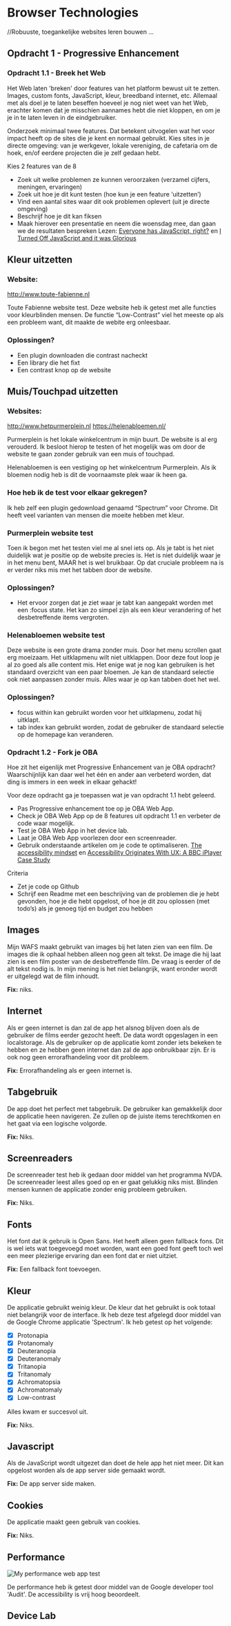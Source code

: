 # Browser Technologies
//Robuuste, toegankelijke websites leren bouwen … 

## Opdracht 1 - Progressive Enhancement

### Opdracht 1.1 - Breek het Web
Het Web laten 'breken' door features van het platform bewust uit te zetten. Images, custom fonts, JavaScript, kleur, breedband internet, etc. Allemaal met als doel je te laten beseffen hoeveel je nog niet weet van het Web, erachter komen dat je misschien aannames hebt die niet kloppen, en om je je in te laten leven in de eindgebruiker.

Onderzoek minimaal twee features. Dat betekent uitvogelen wat het voor impact heeft op de sites die je kent en normaal gebruikt. Kies sites in je directe omgeving: van je werkgever, lokale vereniging, de cafetaria om de hoek, en/of eerdere projecten die je zelf gedaan hebt.

Kies 2 features van de 8
- Zoek uit welke problemen ze kunnen veroorzaken (verzamel cijfers, meningen, ervaringen)
- Zoek uit hoe je dit kunt testen (hoe kun je een feature ‘uitzetten’)
- Vind een aantal sites waar dit ook problemen oplevert (uit je directe omgeving)
- Beschrijf hoe je dit kan fiksen
- Maak hierover een presentatie en neem die woensdag mee, dan gaan we de resultaten bespreken
Lezen: [Everyone has JavaScript, right?](https://kryogenix.org/code/browser/everyonehasjs.html) en [I Turned Off JavaScript and it was Glorious](https://www.wired.com/2015/11/i-turned-off-javascript-for-a-whole-week-and-it-was-glorious/)

## Kleur uitzetten

### Website:
http://www.toute-fabienne.nl

Toute Fabienne website test.
Deze website heb ik getest met alle functies voor kleurblinden mensen. De functie “Low-Contrast” viel het meeste op als een probleem want, dit maakte de webite erg onleesbaar.

### Oplossingen?
* Een plugin downloaden die contrast nacheckt
* Een library die het fixt
* Een contrast knop op de website 


## Muis/Touchpad uitzetten

### Websites: 
http://www.hetpurmerplein.nl
https://helenabloemen.nl/

Purmerplein is het lokale winkelcentrum in mijn buurt. De website is al erg verouderd. Ik besloot hierop te testen of het mogelijk was om door de website te gaan zonder gebruik van een muis of touchpad.

Helenabloemen is een vestiging op het winkelcentrum Purmerplein. Als ik bloemen nodig heb is dit de voornaamste plek waar ik heen ga.

### Hoe heb ik de test voor elkaar gekregen?
Ik heb zelf een plugin gedownload genaamd “Spectrum” voor Chrome. Dit heeft veel varianten van mensen die moeite hebben met kleur.


### Purmerplein website test
Toen ik begon met het testen viel me al snel iets op. Als je tabt is het niet duidelijk wat je positie op de website precies is. Het is niet duidelijk waar je in het menu bent, MAAR het is wel bruikbaar. Op dat cruciale probleem na is er verder niks mis met het tabben door de website.

### Oplossingen?
* Het ervoor zorgen dat je ziet waar je tabt kan aangepakt worden met een :focus state. Het kan zo simpel zijn als een kleur verandering of het desbetreffende items vergroten.

### Helenabloemen website test
Deze website is een grote drama zonder muis. Door het menu scrollen gaat erg moeizaam. Het uitklapmenu wilt niet uitklappen. Door deze fout loop je al zo goed als alle content mis. Het enige wat je nog kan gebruiken is het standaard overzicht van een paar bloemen. Je kan de standaard selectie ook niet aanpassen zonder muis. Alles waar je op kan tabben doet het wel.

### Oplossingen?
* focus within kan gebruikt worden voor het uitklapmenu, zodat hij uitklapt.
* tab index kan gebruikt worden, zodat de gebruiker de standaard selectie op de homepage kan veranderen.


### Opdracht 1.2 - Fork je OBA
Hoe zit het eigenlijk met Progressive Enhancement van je OBA opdracht? Waarschijnlijk kan daar wel het één en ander aan verbeterd worden, dat ding is immers in een week in elkaar gehackt! 

Voor deze opdracht ga je toepassen wat je van opdracht 1.1 hebt geleerd.
* Pas Progressive enhancement toe op je OBA Web App. 
* Check je OBA Web App op de 8 features uit opdracht 1.1 en verbeter de code waar mogelijk.
* Test  je OBA Web App in het device lab.
* Laat je OBA Web App voorlezen door een screenreader. 
* Gebruik onderstaande artikelen om je code te optimaliseren.
[The accessibility mindset](https://24ways.org/2015/the-accessibility-mindset/) en [Accessibility Originates With UX: A BBC iPlayer Case Study](https://www.smashingmagazine.com/2015/02/bbc-iplayer-accessibility-case-study/)

Criteria
* Zet je code op Github
* Schrijf een Readme met een beschrijving van de problemen die je hebt gevonden, hoe je die hebt opgelost, of hoe je dit zou oplossen (met todo’s) als je genoeg tijd en budget zou hebben 



## Images
Mijn WAFS maakt gebruikt van images bij het laten zien van een film. De images die ik ophaal hebben alleen nog geen alt tekst. De image die hij laat zien is een film poster van de desbetreffende film. De vraag is eerder of de alt tekst nodig is. In mijn mening is het niet belangrijk, want eronder wordt er uitgelegd wat de film inhoudt.

**Fix:** niks.


## Internet
Als er geen internet is dan zal de app het alsnog blijven doen als de gebruiker de films eerder gezocht heeft. De data wordt opgeslagen in een localstorage. Als de gebruiker op de applicatie komt zonder iets bekeken te hebben en ze hebben geen internet dan zal de app onbruikbaar zijn. Er is ook nog geen errorafhandeling voor dit probleem.

**Fix:** Errorafhandeling als er geen internet is.


## Tabgebruik
De app doet het perfect met tabgebruik. De gebruiker kan gemakkelijk door de applicatie heen navigeren. Ze zullen op de juiste items terechtkomen en het gaat via een logische volgorde.

**Fix:** Niks.


## Screenreaders
De screenreader test heb ik gedaan door middel van het programma NVDA. De screenreader leest alles goed op en er gaat gelukkig niks mist. Blinden mensen kunnen de applicatie zonder enig probleem gebruiken.

**Fix:** Niks.


## Fonts
Het font dat ik gebruik is Open Sans. Het heeft alleen geen fallback fons. Dit is wel iets wat toegevoegd moet worden, want een goed font geeft toch wel een meer plezierige ervaring dan een font dat er niet uitziet.

**Fix:** Een fallback font toevoegen.


## Kleur
De applicatie gebruikt weinig kleur. De kleur dat het gebruikt is ook totaal niet belangrijk voor de interface. Ik heb deze test afgelegd door middel van de Google Chrome applicatie 'Spectrum'. Ik heb getest op het volgende:

- [x] Protonapia 
- [x] Protanomaly
- [x] Deuteranopia
- [x] Deuteranomaly
- [x] Tritanopia
- [x] Tritanomaly
- [x] Achromatopsia
- [x] Achromatomaly
- [x] Low-contrast

Alles kwam er succesvol uit.

**Fix:** Niks.


## Javascript
Als de JavaScript wordt uitgezet dan doet de hele app het niet meer. Dit kan opgelost worden als de app server side gemaakt wordt.

**Fix:** De app server side maken.


## Cookies
De applicatie maakt geen gebruik van cookies.

**Fix:** Niks.

## Performance
![My performance web app test][cover]

De performance heb ik getest door middel van de Google developer tool 'Audit'. De accessibility is vrij hoog beoordeelt.

## Device Lab


 [cover]: preview.png
